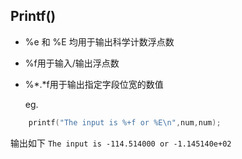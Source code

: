 

## Printf()

* %e 和 %E 均用于输出科学计数浮点数  

* %f用于输入/输出浮点数  

* %*.*f用于输出指定字段位宽的数值 

  eg.  
```c
    printf("The input is %+f or %E\n",num,num);
```
输出如下 
`The input is -114.514000 or -1.145140e+02`

